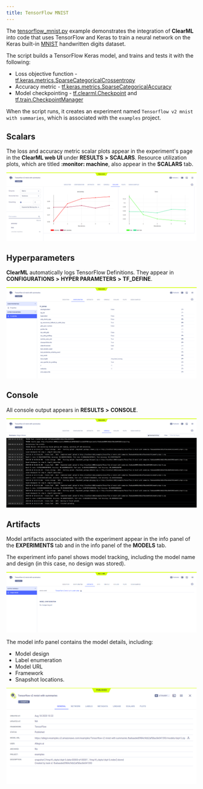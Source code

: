 ```yaml
---
title: TensorFlow MNIST
---
```


The [tensorflow_mnist.py](https://github.com/allegroai/clearml/blob/master/examples/frameworks/tensorflow/tensorflow_mnist.py) 
example demonstrates the integration of **ClearML** into code that uses TensorFlow and Keras to train a neural network on 
the Keras built-in [MNIST](https://www.tensorflow.org/api_docs/python/tf/keras/datasets/mnist) handwritten digits dataset. 

The script builds a TensorFlow Keras model, and trains and tests it with the following:

* Loss objective function - [tf.keras.metrics.SparseCategoricalCrossentropy](https://www.tensorflow.org/api_docs/python/tf/keras/losses/SparseCategoricalCrossentropy)
* Accuracy metric - [tf.keras.metrics.SparseCategoricalAccuracy](https://www.tensorflow.org/api_docs/python/tf/keras/metrics/SparseCategoricalAccuracy)
* Model checkpointing - [tf.clearml.Checkpoint](https://www.tensorflow.org/api_docs/python/tf/train/Checkpoint?hl=ca) and [tf.train.CheckpointManager](https://www.tensorflow.org/api_docs/python/tf/train/CheckpointManager?hl=ca)

When the script runs, it creates an experiment named `Tensorflow v2 mnist with summaries`, which is associated with the 
`examples` project.

## Scalars

The loss and accuracy metric scalar plots appear in the experiment's page in the **ClearML web UI** under **RESULTS** 
**>** **SCALARS**. Resource utilization plots, which are titled **:monitor: machine**, also appear in the **SCALARS** tab.

![image](../../../img/examples_tensorflow_mnist_06.png)

## Hyperparameters

**ClearML** automatically logs TensorFlow Definitions. They appear in **CONFIGURATIONS** **>** **HYPER PARAMETERS** 
**>** **TF_DEFINE**.

![image](../../../img/examples_tensorflow_mnist_01.png)

## Console

All console output appears in **RESULTS** **>** **CONSOLE**.

![image](../../../img/examples_tensorflow_mnist_05.png)

## Artifacts

Model artifacts associated with the experiment appear in the info panel of the **EXPERIMENTS** tab and in the info panel 
of the **MODELS** tab.  

The experiment info panel shows model tracking, including the model name and design (in this case, no design was stored).

![image](../../../img/examples_tensorflow_mnist_03.png)

The model info panel contains the model details, including: 
* Model design 
* Label enumeration 
* Model URL 
* Framework
* Snapshot locations.

![image](../../../img/examples_tensorflow_mnist_10.png)
